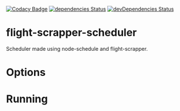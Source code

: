 [![Codacy Badge](https://api.codacy.com/project/badge/Grade/bac1861829e5488cb3365282fd95b7b9)](https://www.codacy.com/app/tiagobertolo/flight-scrapper-scheduler?utm_source=github.com&amp;utm_medium=referral&amp;utm_content=bertolo1988/flight-scrapper-scheduler&amp;utm_campaign=Badge_Grade)
[![dependencies Status](https://david-dm.org/bertolo1988/flight-scrapper-scheduler/status.svg)](https://david-dm.org/bertolo1988/flight-scrapper-scheduler)
[![devDependencies Status](https://david-dm.org/bertolo1988/flight-scrapper-scheduler/dev-status.svg)](https://david-dm.org/bertolo1988/flight-scrapper-scheduler?type=dev)

# flight-scrapper-scheduler
Scheduler made using node-schedule and flight-scrapper.

# Options



# Running


